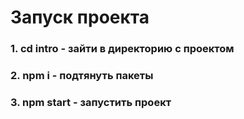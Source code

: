 # Запуск проекта
 ### 1. cd intro - зайти в директорию с проектом
 ### 2. npm i - подтянуть пакеты
 ### 3. npm start - запустить проект
